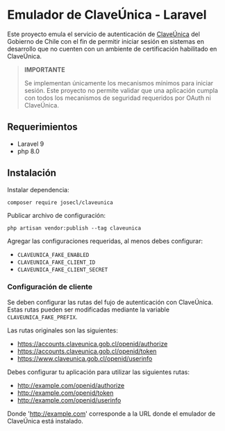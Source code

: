 # Emulador de ClaveÚnica - Laravel

Este proyecto emula el servicio de autenticación de [ClaveÚnica](https://claveunica.gob.cl/)
del Gobierno de Chile con el fin de permitir iniciar sesión en sistemas en desarrollo
que no cuenten con un ambiente de certificación habilitado en ClaveÚnica.

> __IMPORTANTE__
> 
> Se implementan únicamente los mecanismos mínimos para iniciar sesión.
> Este proyecto no permite validar que una aplicación cumpla con todos 
> los mecanismos de seguridad requeridos por OAuth ni ClaveÚnica.

## Requerimientos

- Laravel 9
- php 8.0

## Instalación

Instalar dependencia:

```shell
composer require josecl/claveunica
```

Publicar archivo de configuración:

```shell
php artisan vendor:publish --tag claveunica
```

Agregar las configuraciones requeridas, al menos debes configurar:

- `CLAVEUNICA_FAKE_ENABLED`
- `CLAVEUNICA_FAKE_CLIENT_ID`
- `CLAVEUNICA_FAKE_CLIENT_SECRET`


### Configuración de cliente

Se deben configurar las rutas del fujo de autenticación con ClaveÚnica.
Estas rutas pueden ser modificadas mediante la variable `CLAVEUNICA_FAKE_PREFIX`.

Las rutas originales son las siguientes:

- https://accounts.claveunica.gob.cl/openid/authorize
- https://accounts.claveunica.gob.cl/openid/token
- https://www.claveunica.gob.cl/openid/userinfo

Debes configurar tu aplicación para utilizar las siguientes rutas:

- http://example.com/openid/authorize
- http://example.com/openid/token
- http://example.com/openid/userinfo

Donde 'http://example.com' corresponde a la URL donde el emulador de ClaveÚnica está instalado.
